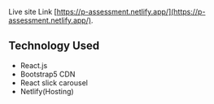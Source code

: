 Live site Link
[https://p-assessment.netlify.app/](https://p-assessment.netlify.app/).

## Technology Used 
- React.js
- Bootstrap5 CDN
- React slick carousel 
- Netlify(Hosting)


